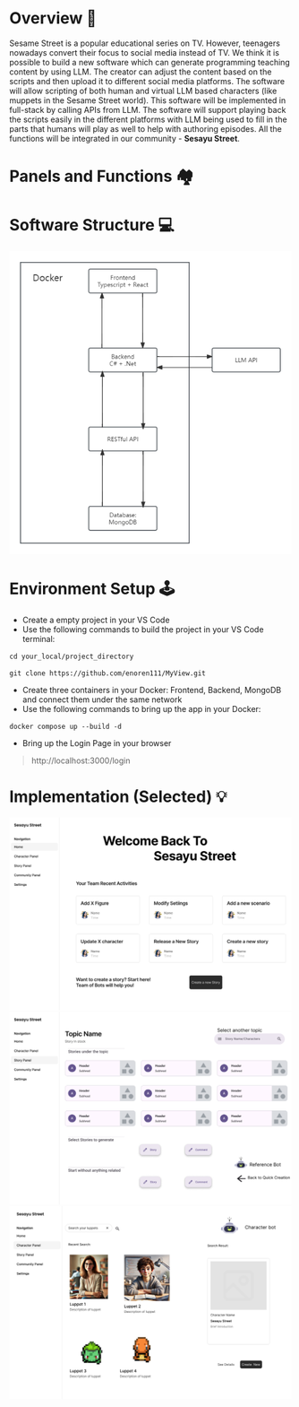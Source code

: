 # Overview 📁
Sesame Street is a popular educational series on TV. However, teenagers nowadays convert their focus to
social media instead of TV. 
We think it is possible to build a new software which can generate
programming teaching content by using LLM. The creator can adjust the content based on the scripts
and then upload it to different social media platforms. The software will allow scripting of both human
and virtual LLM based characters (like muppets in the Sesame Street world). 
This software will be implemented in full-stack by calling APIs from LLM. The software will support playing back the scripts
easily in the different platforms with LLM being used to fill in the parts that humans will play as well to
help with authoring episodes. 
All the functions will be integrated in our community - **Sesayu Street**.

# Panels and Functions 🏘️

# Software Structure 💻
<img alt="Structure of the App" src="/Pics/structure.png">

# Environment Setup 🕹️
* Create a empty project in your VS Code
* Use the following commands to build the project in your VS Code terminal:
```
cd your_local/project_directory
```
```
git clone https://github.com/enoren111/MyView.git
```
* Create three containers in your Docker: Frontend, Backend, MongoDB and connect them under the same network
* Use the following commands to bring up the app in your Docker:
```
docker compose up --build -d
```
* Bring up the Login Page in your browser
> http://localhost:3000/login

# Implementation (Selected) 💡
<img alt="Home Page" src="/Pics/HomePage.png">
<img alt="Story Panel" src="/Pics/StoryPanel.png">
<img alt="Character Panel" src="/Pics/Character Panel.png">

